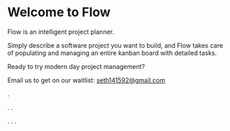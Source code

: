 # Welcome to Flow

Flow is an intelligent project planner.

Simply describe a software project you want to build, 
and Flow takes care of populating and managing an entire 
kanban board with detailed tasks.

Ready to try modern day project management? 

Email us to get on our waitlist: seth141592@gmail.com

.

. . 

. . .
